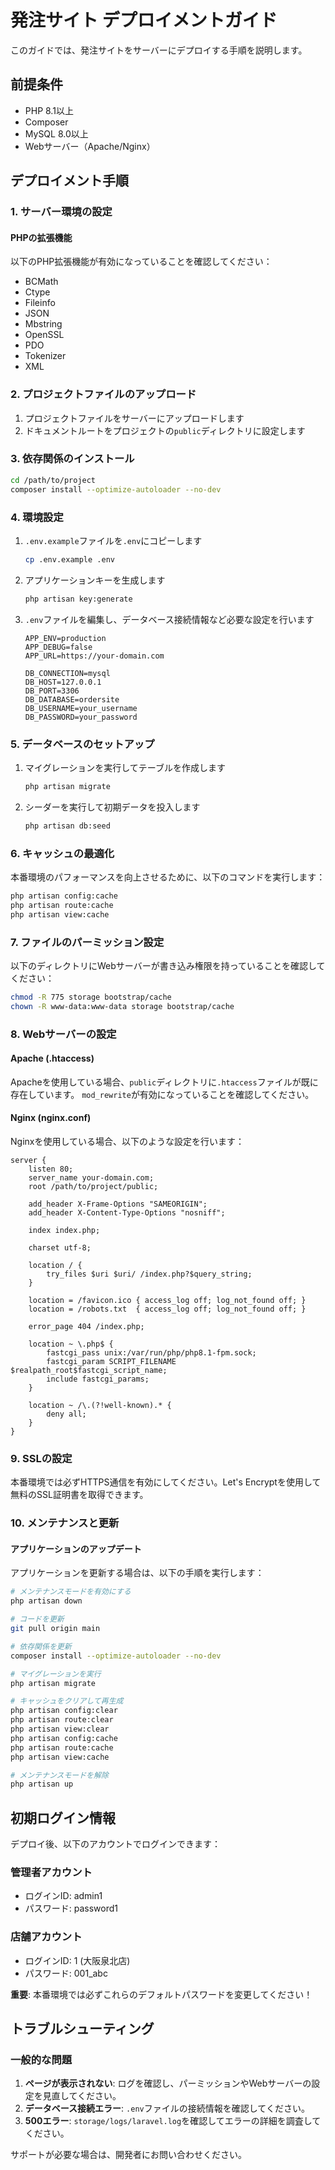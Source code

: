 # 発注サイト デプロイメントガイド

このガイドでは、発注サイトをサーバーにデプロイする手順を説明します。

## 前提条件

- PHP 8.1以上
- Composer
- MySQL 8.0以上
- Webサーバー（Apache/Nginx）

## デプロイメント手順

### 1. サーバー環境の設定

#### PHPの拡張機能
以下のPHP拡張機能が有効になっていることを確認してください：
- BCMath
- Ctype
- Fileinfo
- JSON
- Mbstring
- OpenSSL
- PDO
- Tokenizer
- XML

### 2. プロジェクトファイルのアップロード

1. プロジェクトファイルをサーバーにアップロードします
2. ドキュメントルートをプロジェクトの`public`ディレクトリに設定します

### 3. 依存関係のインストール

```bash
cd /path/to/project
composer install --optimize-autoloader --no-dev
```

### 4. 環境設定

1. `.env.example`ファイルを`.env`にコピーします
   ```bash
   cp .env.example .env
   ```
2. アプリケーションキーを生成します
   ```bash
   php artisan key:generate
   ```
3. `.env`ファイルを編集し、データベース接続情報など必要な設定を行います
   ```
   APP_ENV=production
   APP_DEBUG=false
   APP_URL=https://your-domain.com
   
   DB_CONNECTION=mysql
   DB_HOST=127.0.0.1
   DB_PORT=3306
   DB_DATABASE=ordersite
   DB_USERNAME=your_username
   DB_PASSWORD=your_password
   ```

### 5. データベースのセットアップ

1. マイグレーションを実行してテーブルを作成します
   ```bash
   php artisan migrate
   ```
2. シーダーを実行して初期データを投入します
   ```bash
   php artisan db:seed
   ```

### 6. キャッシュの最適化

本番環境のパフォーマンスを向上させるために、以下のコマンドを実行します：

```bash
php artisan config:cache
php artisan route:cache
php artisan view:cache
```

### 7. ファイルのパーミッション設定

以下のディレクトリにWebサーバーが書き込み権限を持っていることを確認してください：

```bash
chmod -R 775 storage bootstrap/cache
chown -R www-data:www-data storage bootstrap/cache
```

### 8. Webサーバーの設定

#### Apache (.htaccess)

Apacheを使用している場合、`public`ディレクトリに`.htaccess`ファイルが既に存在しています。
`mod_rewrite`が有効になっていることを確認してください。

#### Nginx (nginx.conf)

Nginxを使用している場合、以下のような設定を行います：

```
server {
    listen 80;
    server_name your-domain.com;
    root /path/to/project/public;

    add_header X-Frame-Options "SAMEORIGIN";
    add_header X-Content-Type-Options "nosniff";

    index index.php;

    charset utf-8;

    location / {
        try_files $uri $uri/ /index.php?$query_string;
    }

    location = /favicon.ico { access_log off; log_not_found off; }
    location = /robots.txt  { access_log off; log_not_found off; }

    error_page 404 /index.php;

    location ~ \.php$ {
        fastcgi_pass unix:/var/run/php/php8.1-fpm.sock;
        fastcgi_param SCRIPT_FILENAME $realpath_root$fastcgi_script_name;
        include fastcgi_params;
    }

    location ~ /\.(?!well-known).* {
        deny all;
    }
}
```

### 9. SSLの設定

本番環境では必ずHTTPS通信を有効にしてください。Let's Encryptを使用して無料のSSL証明書を取得できます。

### 10. メンテナンスと更新

#### アプリケーションのアップデート

アプリケーションを更新する場合は、以下の手順を実行します：

```bash
# メンテナンスモードを有効にする
php artisan down

# コードを更新
git pull origin main

# 依存関係を更新
composer install --optimize-autoloader --no-dev

# マイグレーションを実行
php artisan migrate

# キャッシュをクリアして再生成
php artisan config:clear
php artisan route:clear
php artisan view:clear
php artisan config:cache
php artisan route:cache
php artisan view:cache

# メンテナンスモードを解除
php artisan up
```

## 初期ログイン情報

デプロイ後、以下のアカウントでログインできます：

### 管理者アカウント
- ログインID: admin1
- パスワード: password1

### 店舗アカウント
- ログインID: 1 (大阪泉北店)
- パスワード: 001_abc

**重要**: 本番環境では必ずこれらのデフォルトパスワードを変更してください！

## トラブルシューティング

### 一般的な問題

1. **ページが表示されない**: ログを確認し、パーミッションやWebサーバーの設定を見直してください。
2. **データベース接続エラー**: `.env`ファイルの接続情報を確認してください。
3. **500エラー**: `storage/logs/laravel.log`を確認してエラーの詳細を調査してください。

サポートが必要な場合は、開発者にお問い合わせください。 